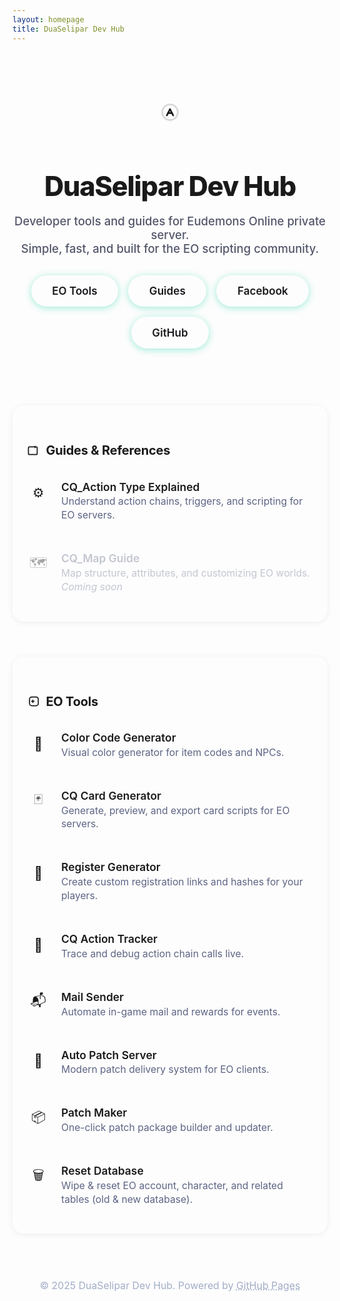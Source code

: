 ```yaml
---
layout: homepage
title: DuaSelipar Dev Hub
---
```


<style>
.hero-nocard {
  text-align: center;
  padding: 4rem 0 2.2rem 0;
}
.hero-nocard .hero-ico {
  width: 64px; height: 64px;
  background: var(--icon-bg);
  color: var(--accent);
  display: flex; align-items: center; justify-content: center;
  border-radius: 50%;
  font-size: 2.4rem;
  margin: 0 auto 1.5rem auto;
}
.hero-nocard h1 {
  font-size: 2.7rem;
  font-weight: 800;
  margin-bottom: 0.7rem;
  letter-spacing: -1.2px;
}
.hero-nocard p {
  font-size: 1.16rem;
  color: #535669;
  font-weight: 500;
  margin-bottom: 2rem;
}
.hero-nocard .hero-btns {
  display: flex; gap: 1rem; justify-content: center; flex-wrap: wrap;
}
.hero-nocard .hero-btn {
  background: var(--accent);
  color: #18181b;
  border-radius: 999px;
  padding: 0.93rem 2.1rem;
  font-size: 1.07rem;
  font-weight: 600;
  text-decoration: none;
  border: none;
  transition: background .18s, color .18s;
  cursor: pointer;
  box-shadow: 0 2px 12px #1bd2a36c;
}
.hero-nocard .hero-btn:hover {
  background: #14b8a6;
  color: #fff;
}
.section-nocard {
  margin-top: 3.5rem;
  margin-bottom: 3.5rem;
  background: var(--section);
  border-radius: 18px;
  padding: 2rem 1.4rem 1.6rem 1.4rem;
  box-shadow: 0 1.5px 10px 0 #0001;
  border: 1px solid var(--border);
}
.section-nocard h2 {
  font-size: 1.25rem;
  font-weight: 700;
  margin-bottom: 1.1rem;
  color: var(--text);
  display: flex; align-items: center; gap: .5em;
  letter-spacing: -.2px;
}
.list-nocard {
  display: flex;
  flex-direction: column;
  gap: 0.7rem;
  margin: 0; padding: 0;
}
.list-nocard li {
  list-style: none;
  display: flex;
  align-items: flex-start;
  gap: 1.1rem;
  padding: 1.12rem 0 1.12rem 0;
  border-bottom: 1.3px solid var(--border);
  background: none;
  transition: background .13s;
}
.list-nocard li:last-child { border-bottom: none; }
.list-nocard li .icon {
  width: 38px; height: 38px;
  background: var(--icon-bg);
  color: var(--accent);
  display: flex; align-items: center; justify-content: center;
  border-radius: 50%;
  font-size: 1.3rem;
  margin-top: 0.07rem;
  flex-shrink: 0;
}
.list-nocard li .desc-group {
  flex: 1;
  min-width: 0;
}
.list-nocard li .label {
  font-size: 1.09rem;
  font-weight: 600;
  margin-bottom: .12rem;
  color: var(--text);
  line-height: 1.3;
  text-decoration: none;
  transition: color .16s;
}
.list-nocard li .label[aria-disabled="true"] {
  color: #c3c6d0;
  cursor: not-allowed;
}
.list-nocard li .desc {
  color: #5d6484;
  font-size: .98rem;
  margin-top: 0.07rem;
  line-height: 1.4;
}
.list-nocard li.disabled .label,
.list-nocard li.disabled .desc { color: #c3c6d0;}
.list-nocard li.disabled .icon { filter: grayscale(0.9) opacity(.4);}
.list-nocard li a.label {
  text-decoration: none;
  color: inherit;
}
.list-nocard li:hover:not(.disabled) { background: #eafff7; }
.footer-nocard {
  text-align: center;
  color: #a2adc7;
  font-size: .99rem;
  margin: 3.5rem 0 1.6rem 0;
  padding-top: 1.1rem;
  border-top: 1.2px solid var(--border);
}
.footer-nocard a { color: var(--accent); text-decoration: underline dotted;}
.footer-nocard a:hover { color: #18e8c6; }
@media (max-width: 600px) {
  .hero-nocard h1 { font-size: 1.45rem;}
  .section-nocard { margin-top:2rem;margin-bottom:2rem; padding:1.1rem .4rem;}
  .list-nocard li { padding: 0.78rem 0; gap:0.65rem;}
}
</style>

<div class="hero-nocard">
  <div class="hero-ico">
    <svg width="30" height="30" fill="none" stroke="currentColor" stroke-width="2.2" stroke-linecap="round" stroke-linejoin="round" viewBox="0 0 24 24"><circle cx="12" cy="12" r="10" opacity="0.16"/><path d="M8 16l4-8 4 8"/><path d="M9.5 13h5"/></svg>
  </div>
  <h1>DuaSelipar Dev Hub</h1>
  <p>
    Developer tools and guides for Eudemons Online private server.<br>
    Simple, fast, and built for the EO scripting community.
  </p>
  <div class="hero-btns">
    <a href="#tools" class="hero-btn">EO Tools</a>
    <a href="#guides" class="hero-btn">Guides</a>
    <a href="https://www.facebook.com/profile.php?id=61554036273018" target="_blank" class="hero-btn">Facebook</a>
    <a href="https://github.com/duaselipar/duaselipar.github.io" target="_blank" class="hero-btn">GitHub</a>
  </div>
</div>

<section class="section-nocard" id="guides">
  <h2>
    <svg width="21" height="21" fill="none" stroke="currentColor" stroke-width="2" viewBox="0 0 24 24"><rect x="4" y="5" width="16" height="14" rx="2"/><path d="M16 3v4"/></svg>
    Guides & References
  </h2>
  <ul class="list-nocard">
    <li>
      <div class="icon">⚙️</div>
      <div class="desc-group">
        <a class="label" href="/eudemons-cq_action-guide/">CQ_Action Type Explained</a>
        <div class="desc">Understand action chains, triggers, and scripting for EO servers.</div>
      </div>
    </li>
    <li class="disabled">
      <div class="icon">🗺️</div>
      <div class="desc-group">
        <span class="label" aria-disabled="true">CQ_Map Guide</span>
        <div class="desc">Map structure, attributes, and customizing EO worlds. <em>Coming soon</em></div>
      </div>
    </li>
  </ul>
</section>

<section class="section-nocard" id="tools">
  <h2>
    <svg width="21" height="21" fill="none" stroke="currentColor" stroke-width="2" viewBox="0 0 24 24"><rect x="6" y="4" width="16" height="16" rx="4"/><path d="M12 9v6"/><path d="M9 12h6"/></svg>
    EO Tools
  </h2>
  <ul class="list-nocard">
    <li>
      <div class="icon">🎨</div>
      <div class="desc-group">
        <a class="label" href="/eoscripts/color-generator.html">Color Code Generator</a>
        <div class="desc">Visual color generator for item codes and NPCs.</div>
      </div>
    </li>
    <li>
      <div class="icon">🃏</div>
      <div class="desc-group">
        <a class="label" href="/eoscripts/cq_card-generator.html">CQ Card Generator</a>
        <div class="desc">Generate, preview, and export card scripts for EO servers.</div>
      </div>
    </li>
    <li>
      <div class="icon">📝</div>
      <div class="desc-group">
        <a class="label" href="/eoscripts/register-generator.html">Register Generator</a>
        <div class="desc">Create custom registration links and hashes for your players.</div>
      </div>
    </li>
    <li>
      <div class="icon">🧠</div>
      <div class="desc-group">
        <a class="label" href="/eoscripts/cq_action-tracker.html">CQ Action Tracker</a>
        <div class="desc">Trace and debug action chain calls live.</div>
      </div>
    </li>
    <li>
      <div class="icon">📬</div>
      <div class="desc-group">
        <a class="label" href="https://github.com/duaselipar/Mail-Sender" target="_blank">Mail Sender</a>
        <div class="desc">Automate in-game mail and rewards for events.</div>
      </div>
    </li>
    <li>
      <div class="icon">🔧</div>
      <div class="desc-group">
        <a class="label" href="https://github.com/duaselipar/AutoPatchServerGUIEO" target="_blank">Auto Patch Server</a>
        <div class="desc">Modern patch delivery system for EO clients.</div>
      </div>
    </li>
    <li>
      <div class="icon">📦</div>
      <div class="desc-group">
        <a class="label" href="https://github.com/duaselipar/Eudemon-Patch-Maker" target="_blank">Patch Maker</a>
        <div class="desc">One-click patch package builder and updater.</div>
      </div>
    </li>
    <li>
  <div class="icon">🗑️</div>
  <div class="desc-group">
    <a class="label" href="/eoscripts/reset-database.html" target="_blank">Reset Database</a>
    <div class="desc">Wipe & reset EO account, character, and related tables (old & new database).</div>
  </div>
</li>

  </ul>
</section>

<div class="footer-nocard">
  © 2025 DuaSelipar Dev Hub.
  Powered by <a href="https://github.com/duaselipar/duaselipar.github.io" target="_blank">GitHub Pages</a>
</div>
